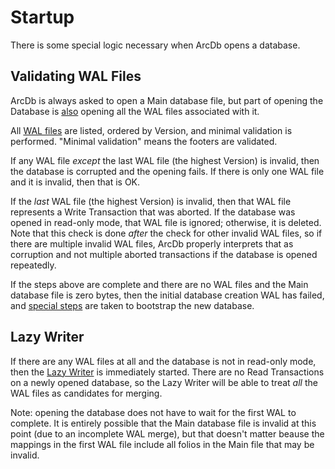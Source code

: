 # Startup

There is some special logic necessary when ArcDb opens a database.

## Validating WAL Files

ArcDb is always asked to open a Main database file, but part of opening the Database is [also](./file-formats/database.md) opening all the WAL files associated with it.

All [WAL files](./file-formats/wal.md) are listed, ordered by Version, and minimal validation is performed. "Minimal validation" means the footers are validated.

If any WAL file *except* the last WAL file (the highest Version) is invalid, then the database is corrupted and the opening fails. If there is only one WAL file and it is invalid, then that is OK.

If the *last* WAL file (the highest Version) is invalid, then that WAL file represents a Write Transaction that was aborted. If the database was opened in read-only mode, that WAL file is ignored; otherwise, it is deleted. Note that this check is done *after* the check for other invalid WAL files, so if there are multiple invalid WAL files, ArcDb properly interprets that as corruption and not multiple aborted transactions if the database is opened repeatedly.

If the steps above are complete and there are no WAL files and the Main database file is zero bytes, then the initial database creation WAL has failed, and [special steps](./startup.md) are taken to bootstrap the new database.

## Lazy Writer

If there are any WAL files at all and the database is not in read-only mode, then the [Lazy Writer](./lazy-writer.md) is immediately started. There are no Read Transactions on a newly opened database, so the Lazy Writer will be able to treat *all* the WAL files as candidates for merging.

Note: opening the database does not have to wait for the first WAL to complete. It is entirely possible that the Main database file is invalid at this point (due to an incomplete WAL merge), but that doesn't matter beause the mappings in the first WAL file include all folios in the Main file that may be invalid.

